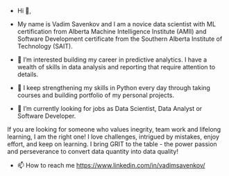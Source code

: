 - Hi 👋, 

- My name is Vadim Savenkov and I am a novice data scientist with ML certification from Alberta Machine Intelligence Institute (AMII) and Software Development certificate from  the Southern Alberta Institute of Technology (SAIT).

- 👀 I’m interested building my career in predictive analytics. I have a wealth of skills in data analysis and reporting that require attention to details. 

- 🌱 I keep strengthening my skills in Python every day through taking courses and building portfolio of my personal projects.

- 💞️ I’m currently looking for jobs as Data Scientist, Data Analyst or Software Developer.

If you are looking for someone who values inegrity, team work and lifelong learning, I am the right one! I love challenges, intrigued by mistakes, enjoy effort, and keep on learning. I bring GRIT to the table - the power passion and perseverance to convert data quantity into data quality!  

- 📫 How to reach me https://www.linkedin.com/in/vadimsavenkov/ 

<!---
vadimsavenkov/vadimsavenkov is a ✨ special ✨ repository because its `README.md` (this file) appears on your GitHub profile.
You can click the Preview link to take a look at your changes.
--->
